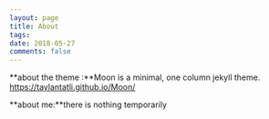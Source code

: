 ```yaml
---
layout: page
title: About
tags: 
date: 2018-05-27
comments: false
---
```


**about the theme :**Moon is a minimal, one column jekyll theme. <https://taylantatli.github.io/Moon/>

**about me:**there is nothing temporarily